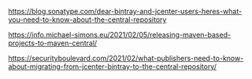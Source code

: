 https://blog.sonatype.com/dear-bintray-and-jcenter-users-heres-what-you-need-to-know-about-the-central-repository

https://info.michael-simons.eu/2021/02/05/releasing-maven-based-projects-to-maven-central/

https://securityboulevard.com/2021/02/what-publishers-need-to-know-about-migrating-from-jcenter-bintray-to-the-central-repository/
